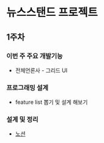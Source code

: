 # 뉴스스탠드 프로젝트

## 1주차

### 이번 주 주요 개발기능

- 전체언론사 - 그리드 UI

### 프로그래밍 설계

- feature list 뽑기 및 설계 해보기

### 설계 및 정리

- [노션](https://www.notion.so/new-stand-eaace76074ea48a7bfc71aef93c4310a?pvs=4)


